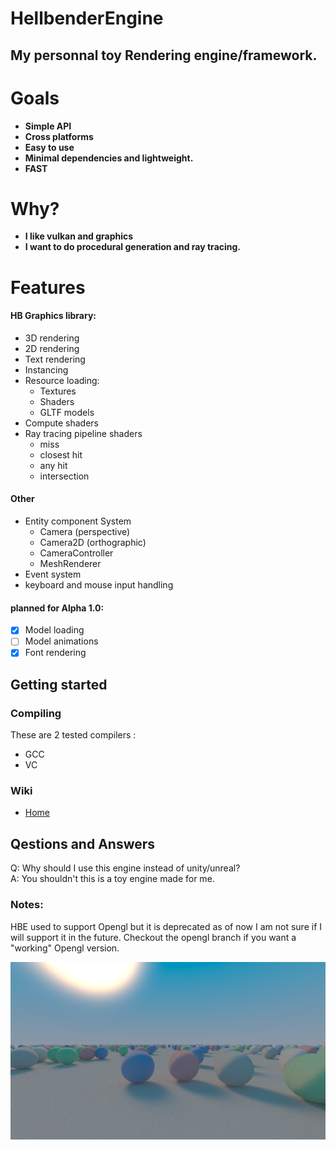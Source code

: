 # HellbenderEngine
## My personnal toy Rendering engine/framework.

# Goals 
- **Simple API**
- **Cross platforms**
- **Easy to use**
- **Minimal dependencies and lightweight.**
- **FAST**

# Why?
- **I like vulkan and graphics**
- **I want to do procedural generation and ray tracing.**

# Features
#### HB Graphics library:
- 3D rendering
- 2D rendering
- Text rendering
- Instancing
- Resource loading:
	 - Textures
	 - Shaders
	 - GLTF models
- Compute shaders
- Ray tracing pipeline shaders
	- miss 
	- closest hit
	- any hit
	- intersection
#### Other
- Entity component System
	- Camera (perspective)
	- Camera2D (orthographic)
	- CameraController 
	- MeshRenderer 
- Event system
- keyboard and mouse input handling

#### planned for Alpha 1.0:
- [x] Model loading
- [ ] Model animations
- [x] Font rendering

## Getting started

### Compiling
These are 2 tested compilers : 
- GCC
- VC

### Wiki
- [Home](https://github.com/Goutch/HellbenderEngine/wiki) 
## Qestions and Answers
Q: Why should I use this engine instead of unity/unreal?  
A: You shouldn't this is a toy engine made for me.  

### Notes:
HBE used to support Opengl but it is deprecated as of now I am not sure if I will support it in the future. Checkout the opengl branch if you want a "working" Opengl version.

![Path Tracing Screenshot](https://github.com/Goutch/HellbenderEngine/blob/develop/screenshots/pathtracing.PNG)

